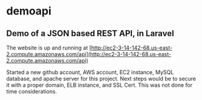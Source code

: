 # demoapi
## Demo of a JSON based REST API, in Laravel
The website is up and running at [http://ec2-3-14-142-68.us-east-2.compute.amazonaws.com/api](http://ec2-3-14-142-68.us-east-2.compute.amazonaws.com/api)

Started a new github account, AWS account, EC2 instance, MySQL database, and apache server for this project. Next steps would be to secure it with a proper domain, ELB instance, and SSL Cert. This was not done for time considerations.
